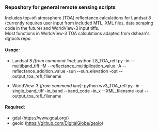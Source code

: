 ### Repository for general remote sensing scripts

Includes top-of-atmosphere (TOA) reflectance calculations for Landsat 8 (currently requires user input from included MTL, XML files, data scraping code in the future) and WorldView-3 input tiffs.  
Most functions in WorldView-3 TOA calculations adapted from dshean's dgtools repo.


#### *Usage:*

- Landsat 8
*(from command line):*
python L8_TOA_refl.py -in --multiband_tiff -M --reflectance_multiplication_value -A --reflectance_addition_value -sun --sun_elevation -out --output_toa_refl_filename

- WorldView-3
*(from command line):*
python wv3_TOA_refl.py -in --single_band_tiff -in_band --band_code -in_x --XML_filename -out --output_toa_refl_filename


#### Required:
  - gdal (https://www.gdal.org/)
  - geoio (https://github.com/DigitalGlobe/geoio)
